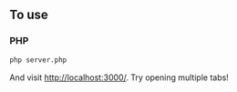 ## To use

### PHP
```sh
php server.php
```
And visit <http://localhost:3000/>. Try opening multiple tabs!